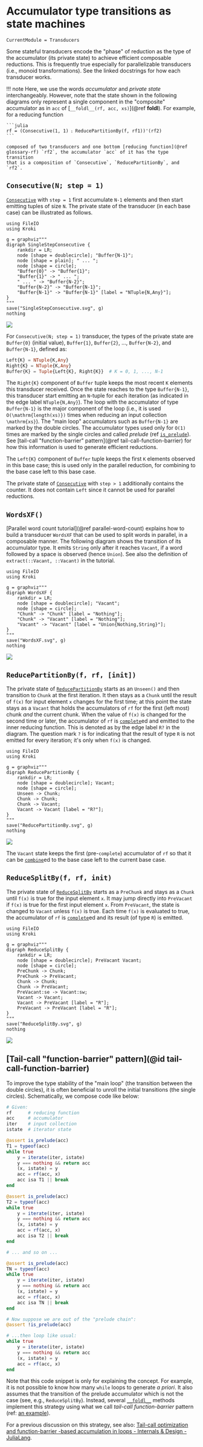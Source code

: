 # Accumulator type transitions as state machines

```@meta
CurrentModule = Transducers
```

Some stateful transducers encode the "phase" of reduction as the type of the
accumulator (its private state) to achieve efficient composable reductions.
This is frequently true especially for parallelizable transducers (i.e.,
monoid transformations). See the linked docstrings for how each transducer
works.

!!! note
    Here, we use the words _accumulator_ and _private state_ interchangeably.
    However, note that the state shown in the following diagrams only
    represent a single component in the "composite" accumulator as in `acc`
    of [`__foldl__(rf, acc, xs)`](@ref __foldl__). For example, for a
    reducing function

    ```julia
    rf = (Consecutive(1, 1) ⨟ ReducePartitionBy(f, rf1))'(rf2)
    ```

    composed of two transducers and one bottom [reducing function](@ref
    glossary-rf) `rf2`, the accumulator `acc` of it has the type transition
    that is a composition of `Consecutive`, `ReducePartitionBy`, and `rf2`.

## `Consecutive(N; step = 1)`

[`Consecutive`](@ref) with `step = 1` first accumulate `N-1` elements and
then start emitting tuples of size `N`. The private state of the transducer
(in each base case) can be illustrated as follows.

```@eval
using FileIO
using Kroki

g = graphviz"""
digraph SingleStepConsecutive {
    rankdir = LR;
    node [shape = doublecircle]; "Buffer{N-1}";
    node [shape = plain]; " ... ";
    node [shape = circle];
    "Buffer{0}" -> "Buffer{1}";
    "Buffer{1}" -> " ... ";
    " ... " -> "Buffer{N-2}";
    "Buffer{N-2}" -> "Buffer{N-1}";
    "Buffer{N-1}" -> "Buffer{N-1}" [label = "NTuple{N,Any}"];
}
"""
save("SingleStepConsecutive.svg", g)
nothing
```

![](SingleStepConsecutive.svg)

For `Consecutive(N; step = 1)` transducer, the types of the private state are
`Buffer{0}` (initial value), `Buffer{1}`, `Buffer{2}`, ..., `Buffer{N-2}`,
and `Buffer{N-1}`, defined as:

```julia
Left{K} = NTuple{K,Any}
Right{K} = NTuple{K,Any}
Buffer{K} = Tuple{Left{K}, Right{K}}  # K = 0, 1, ..., N-1
```

The `Right{K}` component of `Buffer` tuple keeps the most recent `K` elements
this transducer received. Once the state reaches to the type `Buffer{N-1}`,
this transducer start emitting an `N`-tuple for each iteration (as indicated
in the edge label `NTuple{N,Any}`). The loop with the accumulator of type
`Buffer{N-1}` is the major component of the loop (i.e., it is used
``O(\mathrm{length(xs)})`` times when reducing an input collection
``\mathrm{xs}``). The "main loop" accumulators such as `Buffer{N-1}` are
marked by the double circles. The accumulator types used only for ``O(1)``
times are marked by the single circles and called _prelude_ (ref
[`is_prelude`](@ref)). See [tail-call "function-barrier" pattern](@ref
tail-call-function-barrier) for how this information is used to generate
efficient reductions.

The `Left{K}` component of `Buffer` tuple keeps the first `K` elements
observed in this base case; this is used only in the parallel reduction, for
combining to the base case left to this base case.

The private state of [`Consecutive`](@ref) with `step > 1` additionally
contains the counter. It does not contain `Left` since it cannot be used for
parallel reductions.

## `WordsXF()`

[Parallel word count tutorial](@ref parallel-word-count) explains how to
build a transducer `WordsXF` that can be used to split words in parallel, in
a composable manner. The following diagram shows the transition of its
accumulator type. It emits `String` only after it reaches `Vacant`, if a word
followed by a space is observed (hence `Union`). See also the definition of
`extract(::Vacant, ::Vacant)` in the tutorial.

```@eval
using FileIO
using Kroki

g = graphviz"""
digraph WordsXF {
    rankdir = LR;
    node [shape = doublecircle]; "Vacant";
    node [shape = circle];
    "Chunk" -> "Chunk" [label = "Nothing"];
    "Chunk" -> "Vacant" [label = "Nothing"];
    "Vacant" -> "Vacant" [label = "Union{Nothing,String}"];
}
"""
save("WordsXF.svg", g)
nothing
```

![](WordsXF.svg)


## `ReducePartitionBy(f, rf, [init])`

The private state of [`ReducePartitionBy`](@ref) starts as an `Unseen()` and
then transition to `Chunk` at the first iteration. It then stays as a `Chunk`
until the result of `f(x)` for input element `x` changes for the first time;
at this point the state stays as a `Vacant` that holds the accumulators of
`rf` for the first (left most) chunk _and_ the current chunk. When the value
of `f(x)` is changed for the second time or later, the accumulator of `rf` is
[`complete`](@ref)ed and emitted to the inner reducing function. This is
denoted as by the edge label `R?` in the diagram. The question mark `?` is
for indicating that the result of type `R` is not emitted for every
iteration; it's only when `f(x)` is changed.

```@eval
using FileIO
using Kroki

g = graphviz"""
digraph ReducePartitionBy {
    rankdir = LR;
    node [shape = doublecircle]; Vacant;
    node [shape = circle];
    Unseen -> Chunk;
    Chunk -> Chunk;
    Chunk -> Vacant;
    Vacant -> Vacant [label = "R?"];
}
"""
save("ReducePartitionBy.svg", g)
nothing
```

![](ReducePartitionBy.svg)

The `Vacant` state keeps the first (pre-`complete`) accumulator of `rf` so
that it can be [`combine`](@ref)ed to the base case left to the current base
case.

## `ReduceSplitBy(f, rf, init)`

The private state of [`ReduceSplitBy`](@ref) starts as a `PreChunk` and stays
as a `Chunk` until `f(x)` is true for the input element `x`. It may jump
directly into `PreVacant` if `f(x)` is true for the first input element `x`.
From `PreVacant`, the state is changed to `Vacant` unless `f(x)` is true.
Each time `f(x)` is evaluated to true, the accumulator of `rf` is
[`complete`](@ref)ed and its result (of type `R`) is emitted.

```@eval
using FileIO
using Kroki

g = graphviz"""
digraph ReduceSplitBy {
    rankdir = LR;
    node [shape = doublecircle]; PreVacant Vacant;
    node [shape = circle];
    PreChunk -> Chunk;
    PreChunk -> PreVacant;
    Chunk -> Chunk;
    Chunk -> PreVacant;
    PreVacant:se -> Vacant:sw;
    Vacant -> Vacant;
    Vacant -> PreVacant [label = "R"];
    PreVacant -> PreVacant [label = "R"];
}
"""
save("ReduceSplitBy.svg", g)
nothing
```

![](ReduceSplitBy.svg)

## [Tail-call "function-barrier" pattern](@id tail-call-function-barrier)

To improve the type stability of the "main loop" (the transition between the
double circles), it is often beneficial to unroll the initial transitions
(the single circles). Schematically, we compose code like below:

```julia
# Given:
rf      # reducing function
acc     # accumulator
iter    # input collection
istate  # iterator state

@assert is_prelude(acc)
T1 = typeof(acc)
while true
    y = iterate(iter, istate)
    y === nothing && return acc
    (x, istate) = y
    acc = rf(acc, x)
    acc isa T1 || break
end

@assert is_prelude(acc)
T2 = typeof(acc)
while true
    y = iterate(iter, istate)
    y === nothing && return acc
    (x, istate) = y
    acc = rf(acc, x)
    acc isa T2 || break
end

# ... and so on ...

@assert is_prelude(acc)
TN = typeof(acc)
while true
    y = iterate(iter, istate)
    y === nothing && return acc
    (x, istate) = y
    acc = rf(acc, x)
    acc isa TN || break
end

# Now suppose we are out of the "prelude chain":
@assert !is_prelude(acc)

# ...then loop like usual:
while true
    y = iterate(iter, istate)
    y === nothing && return acc
    (x, istate) = y
    acc = rf(acc, x)
end
```

Note that this code snippet is only for explaining the concept. For example,
it is not possible to know how many `while` loops to generate _a priori_. It
also assumes that the transition of the prelude accumulator which is not the
case (see, e.g., `ReduceSplitBy`). Instead, several [`__foldl__`](@ref)
methods implement this strategy using what we call _tail-call
function-barrier_ pattern (ref: [an
example](https://github.com/JuliaFolds/Transducers.jl/blob/427f3d0bd964a62fce29c62b42b7e9d6d8c33ced/src/processes.jl#L208-L215)).

For a previous discussion on this strategy, see also: [Tail-call optimization
and function-barrier -based accumulation in loops - Internals & Design -
JuliaLang](https://discourse.julialang.org/t/tail-call-optimization-and-function-barrier-based-accumulation-in-loops/25831).
